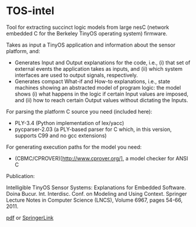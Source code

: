 # TOS-intel
Tool for extracting succinct logic models from large nesC (network embedded C for the Berkeley TinyOS operating system) firmware.

Takes as input a TinyOS application and information about the sensor platform, and:

- Generates Input and Output explanations for the code, i.e., (i) that set of external
events the application takes as inputs, and (ii) which system interfaces are
used to output signals, respectively.
- Generates compact What-if and How-to explanations, i.e., state machines
showing an abstracted model of program logic: the model shows (i) what
happens in the logic if certain Input values are imposed, and (ii) how to
reach certain Output values without dictating the Inputs.

For parsing the platform C source you need (included here):
- PLY-3.4 (Python implementation of lex/yacc)
- pycparser-2.03 (a PLY-based parser for C which, in this version, supports
   C99 and no gcc extensions)

For generating execution paths for the model you need:
- (CBMC/CPROVER)[http://www.cprover.org/], a model checker for ANSI C 

Publication: 

Intelligible TinyOS Sensor Systems: Explanations for Embedded Software. 
Doina Bucur.
Int. Interdisc. Conf. on Modeling and Using Context. 
Springer Lecture Notes in Computer Science (LNCS), Volume 6967, pages 54-66, 2011.

[pdf](http://doina.net/pubs/Context11-Bucur.pdf)
or 
[SpringerLink](http://link.springer.com/chapter/10.1007/978-3-642-24279-3_6)